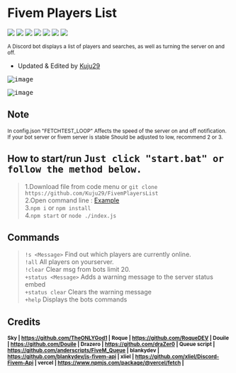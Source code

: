 # Fivem Players List
[![](https://img.shields.io/github/languages/code-size/Kuju29/FivemPlayersList)](https://github.com/Kuju29/FivemPlayersList)
[![](https://img.shields.io/badge/discord.js-v12.5.3-brightgreen)](https://github.com/Kuju29/FivemPlayersList/)
[![](https://img.shields.io/node/v/bot)](https://github.com/Kuju29/FivemPlayersList/)
[![](https://img.shields.io/maintenance/yes/2022)](https://github.com/Kuju29/FivemPlayersList/)
[![](https://img.shields.io/github/issues/Kuju29/FivemPlayersList)](https://github.com/Kuju29/FivemPlayersList/)
[![](https://img.shields.io/github/languages/count/Kuju29/FivemPlayersList)](https://github.com/Kuju29/FivemPlayersList/)
[![](https://img.shields.io/github/languages/top/Kuju29/FivemPlayersList)](https://github.com/Kuju29/FivemPlayersList/)

<sub>A Discord bot displays a list of players and searches, as well as turning the server on and off.
- Updated & Edited by [Kuju29](https://github.com/Kuju29)</sub>

<kbd> ![image](https://user-images.githubusercontent.com/22098092/165664830-ef78dc7d-aa21-432f-877d-0c1784a0783c.png)

<kbd> ![image](https://user-images.githubusercontent.com/22098092/171444111-48e2eec6-190b-49dd-a514-f5fe784ec1fe.png)


## Note  
<sub>In config.json "FETCHTEST_LOOP" Affects the speed of the server on and off notification. If your bot server or fivem server is stable Should be adjusted to low, recommend 2 or 3.</sub>

  
## How to start/run <kbd>**Just click "start.bat" or follow the method below.**

  
> 1.Download file from code menu or `git clone https://github.com/Kuju29/FivemPlayersList`\
> 2.Open command line : [Example](https://user-images.githubusercontent.com/22098092/165669382-26958438-b58a-4bb7-90a9-bd7ce55f7210.png)\
> 3.`npm i` or `npm install`\
> 4.`npm start` or `node ./index.js`

  
## Commands

> `!s <Message>`  Find out which players are currently online. \
> `!all`  All players on yourserver. \
> `!clear`  Clear msg from bots limit 20.  \
> `+status <Message>`  Adds a warning message to the server status embed  \
> `+status clear`  Clears the warning message\
> `+help`  Displays the bots commands

    
## Credits
**<sub>Sky | https://github.com/TheONLYGod1 | 
Roque | https://github.com/RoqueDEV | 
Douile | https://github.com/Douile | 
Drazero | https://github.com/draZer0 | 
Queue script | https://github.com/anderscripts/FiveM_Queue | 
blankydev | https://github.com/blankydev/js-fivem-api | 
xliel | https://github.com/xliel/Discord-Fivem-Api | 
vercel | https://www.npmjs.com/package/@vercel/fetch |</sub>**
